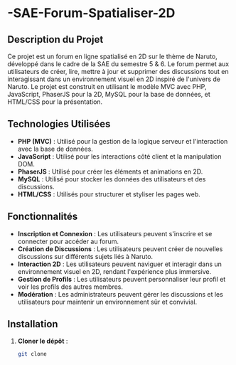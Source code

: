 # -SAE-Forum-Spatialiser-2D

## Description du Projet

Ce projet est un forum en ligne spatialisé en 2D sur le thème de Naruto, développé dans le cadre de la SAE du semestre 5 & 6. Le forum permet aux utilisateurs de créer, lire, mettre à jour et supprimer des discussions tout en interagissant dans un environnement visuel en 2D inspiré de l'univers de Naruto. Le projet est construit en utilisant le modèle MVC avec PHP, JavaScript, PhaserJS pour la 2D, MySQL pour la base de données, et HTML/CSS pour la présentation.

## Technologies Utilisées

- **PHP (MVC)** : Utilisé pour la gestion de la logique serveur et l'interaction avec la base de données.
- **JavaScript** : Utilisé pour les interactions côté client et la manipulation DOM.
- **PhaserJS** : Utilisé pour créer les éléments et animations en 2D.
- **MySQL** : Utilisé pour stocker les données des utilisateurs et des discussions.
- **HTML/CSS** : Utilisés pour structurer et styliser les pages web.

## Fonctionnalités

- **Inscription et Connexion** : Les utilisateurs peuvent s'inscrire et se connecter pour accéder au forum.
- **Création de Discussions** : Les utilisateurs peuvent créer de nouvelles discussions sur différents sujets liés à Naruto.
- **Interaction 2D** : Les utilisateurs peuvent naviguer et interagir dans un environnement visuel en 2D, rendant l'expérience plus immersive.
- **Gestion de Profils** : Les utilisateurs peuvent personnaliser leur profil et voir les profils des autres membres.
- **Modération** : Les administrateurs peuvent gérer les discussions et les utilisateurs pour maintenir un environnement sûr et convivial.

## Installation

1. **Cloner le dépôt** :
   ```sh
   git clone 
